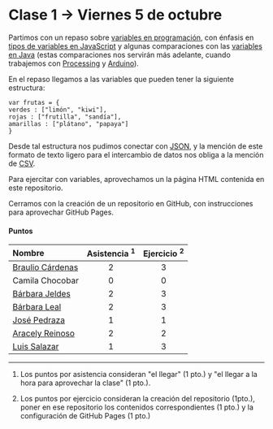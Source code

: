 # Clase 1 → Viernes 5 de octubre

Partimos con un repaso sobre [variables en programación](https://librosweb.es/libro/javascript/capitulo-3/variables.html), con énfasis en [tipos de variables en JavaScript](https://librosweb.es/libro/javascript/capitulo-3/tipos-de-variables.html) y algunas comparaciones con las [variables en Java](https://users.dcc.uchile.cl/~lmateu/Java/Apuntes/tiposprim.htm) (estas comparaciones nos servirán más adelante, cuando trabajemos con [Processing](https://github.com/profesorfaco/DGP502-2018/wiki/Processing) y [Arduino](https://github.com/profesorfaco/DGP502-2018/wiki/Arduino)).

En el repaso llegamos a las variables que pueden tener la siguiente estructura: 

```
var frutas = {
verdes : ["limón", "kiwi"],
rojas : ["frutilla", "sandía"],
amarillas : ["plátano", "papaya"]
}
```

Desde tal estructura nos pudimos conectar con [JSON](https://www.json.org/json-es.html), y la mención de este formato de texto ligero para el intercambio de datos nos obliga a la mención de [CSV](https://es.wikipedia.org/wiki/Valores_separados_por_comas).

Para ejercitar con variables, aprovechamos un la página HTML contenida en este repositorio. 

Cerramos con la creación de un repositorio en GitHub, con instrucciones para aprovechar GitHub Pages.

#### Puntos

| Nombre           | Asistencia <sup>1</sup> | Ejercicio <sup>2</sup> |
|:-----------------|:---:|:---:|
| [Braulio Cárdenas](https://github.com/brauliocardenas/sem_01) | 2 | 3 | 
| Camila Chocobar  | 0 | 0 |
| [Bárbara Jeldes](https://github.com/barbarajs/sem_01) | 2 | 3 |
| [Bárbara Leal](https://github.com/PowerPudu) | 2 | 3 |
| [José Pedraza](https://github.com/jotapedraza/sem_01) | 1 | 1 |
| [Aracely Reinoso](https://github.com/tshelly/sem_01)  | 2 | 2 |
| [Luis Salazar](https://github.com/luissalazarfigueroa/sem_01) | 1 | 3 |

------
   
  1. Los puntos por asistencia consideran "el llegar" (1 pto.) y "el llegar a la hora para aprovechar la clase" (1 pto.).
  
  2. Los puntos por ejercicio consideran la creación del repositorio (1pto.), poner en ese repositorio los contenidos correspondientes (1 pto.) y la configuración de GitHub Pages (1 pto.) 
